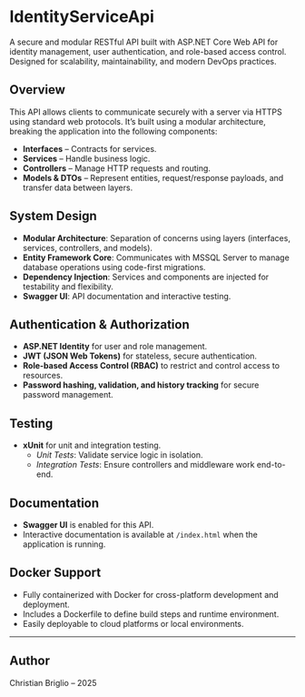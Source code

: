 # IdentityServiceApi

A secure and modular RESTful API built with ASP.NET Core Web API for identity management, user authentication, and role-based access control. Designed for scalability, maintainability, and modern DevOps practices.

## Overview

This API allows clients to communicate securely with a server via HTTPS using standard web protocols. It’s built using a modular architecture, breaking the application into the following components:

- **Interfaces** – Contracts for services.
- **Services** – Handle business logic.
- **Controllers** – Manage HTTP requests and routing.
- **Models & DTOs** – Represent entities, request/response payloads, and transfer data between layers.

## System Design

- **Modular Architecture**: Separation of concerns using layers (interfaces, services, controllers, and models).
- **Entity Framework Core**: Communicates with MSSQL Server to manage database operations using code-first migrations.
- **Dependency Injection**: Services and components are injected for testability and flexibility.
- **Swagger UI**: API documentation and interactive testing.

## Authentication & Authorization

- **ASP.NET Identity** for user and role management.
- **JWT (JSON Web Tokens)** for stateless, secure authentication.
- **Role-based Access Control (RBAC)** to restrict and control access to resources.
- **Password hashing, validation, and history tracking** for secure password management.

## Testing

- **xUnit** for unit and integration testing.
  - *Unit Tests*: Validate service logic in isolation.
  - *Integration Tests*: Ensure controllers and middleware work end-to-end.

## Documentation

- **Swagger UI** is enabled for this API.
- Interactive documentation is available at `/index.html` when the application is running.

## Docker Support

- Fully containerized with Docker for cross-platform development and deployment.
- Includes a Dockerfile to define build steps and runtime environment.
- Easily deployable to cloud platforms or local environments.

---

##  Author

Christian Briglio – 2025
